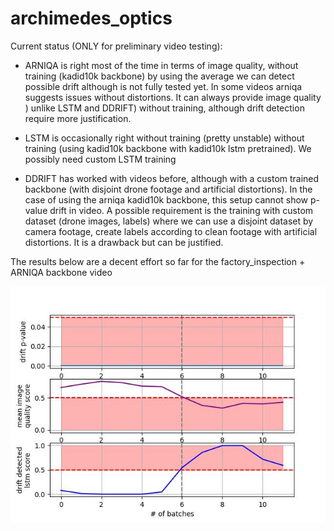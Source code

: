 # archimedes_optics
Current status (ONLY for preliminary video testing): 

* ARNIQA is right most of the time in terms of image quality, without training (kadid10k backbone) by using the average we can detect possible drift although is not fully tested yet. In some videos arniqa suggests issues without distortions. It can always provide image quality ) unlike LSTM and DDRIFT) without training, although drift detection require more justification.

* LSTM is occasionally right without training (pretty unstable) without training (using kadid10k backbone with kadid10k lstm pretrained). We possibly need custom LSTM training

* DDRIFT has worked with videos before, although with a custom trained backbone (with disjoint drone footage and artificial distortions). In the case of using the arniqa kadid10k backbone, this setup cannot show p-value drift in video. A possible requirement is the training with custom dataset (drone images, labels) where we can use a disjoint dataset by camera footage, create labels according to clean footage with artificial distortions. It is a drawback but can be justified.

The results below are a decent effort so far for the factory_inspection + ARNIQA backbone video

<div align="center">
	<img src="current_results.jpg">
</div>